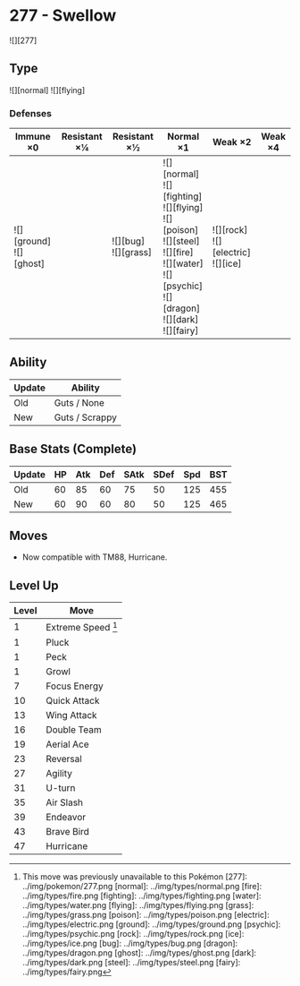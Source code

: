 # 277 - Swellow
![][277]

## Type

![][normal]  ![][flying]

### Defenses

Immune ×0 | Resistant ×¼ | Resistant ×½ | Normal ×1 | Weak ×2 | Weak ×4
---       | ---          | ---          | ---       | ---     | ---
![][ground]<br> ![][ghost]<br> | | ![][bug]<br> ![][grass]<br> | ![][normal]<br> ![][fighting]<br> ![][flying]<br> ![][poison]<br> ![][steel]<br> ![][fire]<br> ![][water]<br> ![][psychic]<br> ![][dragon]<br> ![][dark]<br> ![][fairy]<br> | ![][rock]<br> ![][electric]<br> ![][ice]<br> | | 

## Ability

Update | Ability
---    | ---
Old    | Guts / None
New    | Guts / Scrappy

## Base Stats (Complete)

Update | HP | Atk | Def | SAtk | SDef | Spd | BST
---    | ---| --- | --- | ---  | ---  | --- | ---
Old    | 60 |  85 |  60 |  75  |  50  |  125  |  455
New    | 60 |  90 |  60 |  80  |  50  |  125  |  465

## Moves

 - Now compatible with TM88, Hurricane.

## Level Up

Level | Move
---   | ---
  1   | Extreme Speed [^1]
  1   | Pluck
  1   | Peck
  1   | Growl
  7   | Focus Energy
 10   | Quick Attack
 13   | Wing Attack
 16   | Double Team
 19   | Aerial Ace
 23   | Reversal
 27   | Agility
 31   | U-turn
 35   | Air Slash
 39   | Endeavor
 43   | Brave Bird
 47   | Hurricane

[^1]: This move was previously unavailable to this Pokémon
[277]: ../img/pokemon/277.png
[normal]: ../img/types/normal.png
[fire]: ../img/types/fire.png
[fighting]: ../img/types/fighting.png
[water]: ../img/types/water.png
[flying]: ../img/types/flying.png
[grass]: ../img/types/grass.png
[poison]: ../img/types/poison.png
[electric]: ../img/types/electric.png
[ground]: ../img/types/ground.png
[psychic]: ../img/types/psychic.png
[rock]: ../img/types/rock.png
[ice]: ../img/types/ice.png
[bug]: ../img/types/bug.png
[dragon]: ../img/types/dragon.png
[ghost]: ../img/types/ghost.png
[dark]: ../img/types/dark.png
[steel]: ../img/types/steel.png
[fairy]: ../img/types/fairy.png
